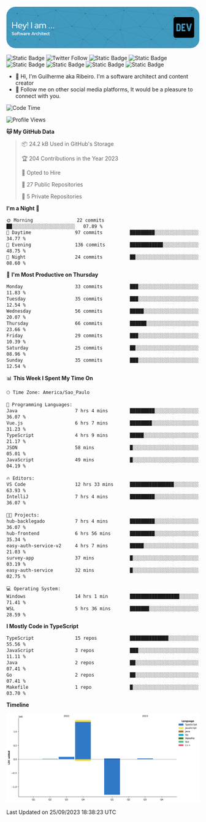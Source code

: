![Header](./assets/github-header-image.png)

![Static Badge](https://img.shields.io/badge/Software%20Architect-blue)
 ![Twitter Follow](https://img.shields.io/twitter/follow/dev_pkg) ![Static Badge](https://img.shields.io/badge/Java-orange) ![Static Badge](https://img.shields.io/badge/Springboot-green) ![Static Badge](https://img.shields.io/badge/Golang-blue) ![Static Badge](https://img.shields.io/badge/Nodejs-green) ![Static Badge](https://img.shields.io/badge/Javascript-yellow) ![Static Badge](https://img.shields.io/badge/Vuejs-green)

- 👋 Hi, I'm Guilherme aka Ribeiro. I'm a software architect and content creator
- 👀 Follow me on other social media platforms, It would be a pleasure to connect with you.

<!--START_SECTION:waka-->
![Code Time](http://img.shields.io/badge/Code%20Time-159%20hrs%2017%20mins-blue)

![Profile Views](http://img.shields.io/badge/Profile%20Views-0-blue)

**🐱 My GitHub Data** 

> 📦 24.2 kB Used in GitHub's Storage 
 > 
> 🏆 204 Contributions in the Year 2023
 > 
> 💼 Opted to Hire
 > 
> 📜 27 Public Repositories 
 > 
> 🔑 5 Private Repositories 
 > 
**I'm a Night 🦉** 

```text
🌞 Morning                22 commits          ██░░░░░░░░░░░░░░░░░░░░░░░   07.89 % 
🌆 Daytime                97 commits          █████████░░░░░░░░░░░░░░░░   34.77 % 
🌃 Evening                136 commits         ████████████░░░░░░░░░░░░░   48.75 % 
🌙 Night                  24 commits          ██░░░░░░░░░░░░░░░░░░░░░░░   08.60 % 
```
📅 **I'm Most Productive on Thursday** 

```text
Monday                   33 commits          ███░░░░░░░░░░░░░░░░░░░░░░   11.83 % 
Tuesday                  35 commits          ███░░░░░░░░░░░░░░░░░░░░░░   12.54 % 
Wednesday                56 commits          █████░░░░░░░░░░░░░░░░░░░░   20.07 % 
Thursday                 66 commits          ██████░░░░░░░░░░░░░░░░░░░   23.66 % 
Friday                   29 commits          ███░░░░░░░░░░░░░░░░░░░░░░   10.39 % 
Saturday                 25 commits          ██░░░░░░░░░░░░░░░░░░░░░░░   08.96 % 
Sunday                   35 commits          ███░░░░░░░░░░░░░░░░░░░░░░   12.54 % 
```


📊 **This Week I Spent My Time On** 

```text
🕑︎ Time Zone: America/Sao_Paulo

💬 Programming Languages: 
Java                     7 hrs 4 mins        █████████░░░░░░░░░░░░░░░░   36.07 % 
Vue.js                   6 hrs 7 mins        ████████░░░░░░░░░░░░░░░░░   31.23 % 
TypeScript               4 hrs 9 mins        █████░░░░░░░░░░░░░░░░░░░░   21.17 % 
JSON                     58 mins             █░░░░░░░░░░░░░░░░░░░░░░░░   05.01 % 
JavaScript               49 mins             █░░░░░░░░░░░░░░░░░░░░░░░░   04.19 % 

🔥 Editors: 
VS Code                  12 hrs 33 mins      ████████████████░░░░░░░░░   63.93 % 
IntelliJ                 7 hrs 4 mins        █████████░░░░░░░░░░░░░░░░   36.07 % 

🐱‍💻 Projects: 
hub-backlegado           7 hrs 4 mins        █████████░░░░░░░░░░░░░░░░   36.07 % 
hub-frontend             6 hrs 56 mins       █████████░░░░░░░░░░░░░░░░   35.34 % 
easy-auth-service-v2     4 hrs 7 mins        █████░░░░░░░░░░░░░░░░░░░░   21.03 % 
survey-app               37 mins             █░░░░░░░░░░░░░░░░░░░░░░░░   03.19 % 
easy-auth-service        32 mins             █░░░░░░░░░░░░░░░░░░░░░░░░   02.75 % 

💻 Operating System: 
Windows                  14 hrs 1 min        ██████████████████░░░░░░░   71.41 % 
WSL                      5 hrs 36 mins       ███████░░░░░░░░░░░░░░░░░░   28.59 % 
```

**I Mostly Code in TypeScript** 

```text
TypeScript               15 repos            ██████████████░░░░░░░░░░░   55.56 % 
JavaScript               3 repos             ███░░░░░░░░░░░░░░░░░░░░░░   11.11 % 
Java                     2 repos             ██░░░░░░░░░░░░░░░░░░░░░░░   07.41 % 
Go                       2 repos             ██░░░░░░░░░░░░░░░░░░░░░░░   07.41 % 
Makefile                 1 repo              █░░░░░░░░░░░░░░░░░░░░░░░░   03.70 % 
```



**Timeline**

![Lines of Code chart](https://raw.githubusercontent.com/Guilhrib/Guilhrib/main/assets/bar_graph.png)


 Last Updated on 25/09/2023 18:38:23 UTC
<!--END_SECTION:waka-->
